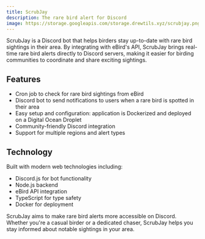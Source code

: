 ```yaml
---
title: ScrubJay
description: The rare bird alert for Discord
image: https://storage.googleapis.com/storage.drewtils.xyz/scrubjay.png
---
```


ScrubJay is a Discord bot that helps birders stay up-to-date with rare bird sightings in their area. By integrating with eBird's API, ScrubJay brings real-time rare bird alerts directly to Discord servers, making it easier for birding communities to coordinate and share exciting sightings.

## Features

- Cron job to check for rare bird sightings from eBird
- Discord bot to send notifications to users when a rare bird is spotted in their area
- Easy setup and configuration: application is Dockerized and deployed on a Digital Ocean Droplet
- Community-friendly Discord integration
- Support for multiple regions and alert types

## Technology

Built with modern web technologies including:

- Discord.js for bot functionality
- Node.js backend
- eBird API integration
- TypeScript for type safety
- Docker for deployment

ScrubJay aims to make rare bird alerts more accessible on Discord. Whether you're a casual birder or a dedicated chaser, ScrubJay helps you stay informed about notable sightings in your area.
